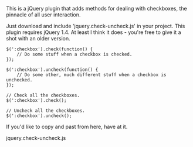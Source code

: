 This is a jQuery plugin that adds methods for dealing with checkboxes, the pinnacle of all user interaction.

Just download and include 'jquery.check-uncheck.js' in your project. This plugin requires jQuery 1.4. At least I think it does - you're free to give it a shot with an older version.

	$(':checkbox').check(function() {
		// Do some stuff when a checkbox is checked.
	});

	$(':checkbox').uncheck(function() {
		// Do some other, much different stuff when a checkbox is unchecked.
	});

	// Check all the checkboxes.
	$(':checkbox').check();

	// Uncheck all the checkboxes.
	$(':checkbox').uncheck();
	
	
	
If you'd like to copy and past from here, have at it.



jquery.check-uncheck.js

<script src="http://gist.github.com/638834.js"> </script>